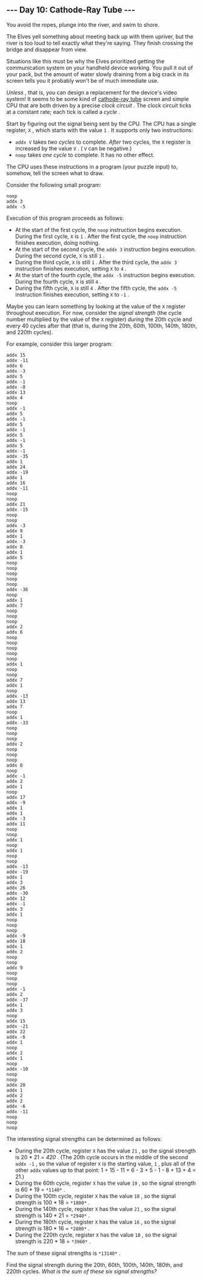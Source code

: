 

 --- Day 10: Cathode-Ray Tube ---
----------------------------------



 You avoid the ropes, plunge into the river, and swim to shore.
 



 The Elves yell something about meeting back up with them upriver, but the river is too loud to tell exactly what they're saying. They finish crossing the bridge and disappear from view.
 



 Situations like this must be why the Elves prioritized getting the communication system on your handheld device working. You pull it out of your pack, but the amount of water slowly draining from a big crack in its screen tells you it probably won't be of much immediate use.
 



*Unless* 
 , that is, you can design a replacement for the device's video system! It seems to be some kind of
 [cathode-ray tube](https://en.wikipedia.org/wiki/Cathode-ray_tube) 
 screen and simple CPU that are both driven by a precise
 *clock circuit* 
 . The clock circuit ticks at a constant rate; each tick is called a
 *cycle* 
 .
 



 Start by figuring out the signal being sent by the CPU. The CPU has a single register,
 `X` 
 , which starts with the value
 `1` 
 . It supports only two instructions:
 


* `addx V` 
 takes
 *two cycles* 
 to complete.
 *After* 
 two cycles, the
 `X` 
 register is increased by the value
 `V` 
 . (
 `V` 
 can be negative.)
* `noop` 
 takes
 *one cycle* 
 to complete. It has no other effect.



 The CPU uses these instructions in a program (your puzzle input) to, somehow, tell the screen what to draw.
 



 Consider the following small program:
 



```
noop
addx 3
addx -5

```


 Execution of this program proceeds as follows:
 


* At the start of the first cycle, the
 `noop` 
 instruction begins execution. During the first cycle,
 `X` 
 is
 `1` 
 . After the first cycle, the
 `noop` 
 instruction finishes execution, doing nothing.
* At the start of the second cycle, the
 `addx 3` 
 instruction begins execution. During the second cycle,
 `X` 
 is still
 `1` 
 .
* During the third cycle,
 `X` 
 is still
 `1` 
 . After the third cycle, the
 `addx 3` 
 instruction finishes execution, setting
 `X` 
 to
 `4` 
 .
* At the start of the fourth cycle, the
 `addx -5` 
 instruction begins execution. During the fourth cycle,
 `X` 
 is still
 `4` 
 .
* During the fifth cycle,
 `X` 
 is still
 `4` 
 . After the fifth cycle, the
 `addx -5` 
 instruction finishes execution, setting
 `X` 
 to
 `-1` 
 .



 Maybe you can learn something by looking at the value of the
 `X` 
 register throughout execution. For now, consider the
 *signal strength* 
 (the cycle number multiplied by the value of the
 `X` 
 register)
 *during* 
 the 20th cycle and every 40 cycles after that (that is, during the 20th, 60th, 100th, 140th, 180th, and 220th cycles).
 



 For example, consider this larger program:
 



```
addx 15
addx -11
addx 6
addx -3
addx 5
addx -1
addx -8
addx 13
addx 4
noop
addx -1
addx 5
addx -1
addx 5
addx -1
addx 5
addx -1
addx 5
addx -1
addx -35
addx 1
addx 24
addx -19
addx 1
addx 16
addx -11
noop
noop
addx 21
addx -15
noop
noop
addx -3
addx 9
addx 1
addx -3
addx 8
addx 1
addx 5
noop
noop
noop
noop
noop
addx -36
noop
addx 1
addx 7
noop
noop
noop
addx 2
addx 6
noop
noop
noop
noop
noop
addx 1
noop
noop
addx 7
addx 1
noop
addx -13
addx 13
addx 7
noop
addx 1
addx -33
noop
noop
noop
addx 2
noop
noop
noop
addx 8
noop
addx -1
addx 2
addx 1
noop
addx 17
addx -9
addx 1
addx 1
addx -3
addx 11
noop
noop
addx 1
noop
addx 1
noop
noop
addx -13
addx -19
addx 1
addx 3
addx 26
addx -30
addx 12
addx -1
addx 3
addx 1
noop
noop
noop
addx -9
addx 18
addx 1
addx 2
noop
noop
addx 9
noop
noop
noop
addx -1
addx 2
addx -37
addx 1
addx 3
noop
addx 15
addx -21
addx 22
addx -6
addx 1
noop
addx 2
addx 1
noop
addx -10
noop
noop
addx 20
addx 1
addx 2
addx 2
addx -6
addx -11
noop
noop
noop

```


 The interesting signal strengths can be determined as follows:
 


* During the 20th cycle, register
 `X` 
 has the value
 `21` 
 , so the signal strength is 20 \* 21 =
 *420* 
 . (The 20th cycle occurs in the middle of the second
 `addx -1` 
 , so the value of register
 `X` 
 is the starting value,
 `1` 
 , plus all of the other
 `addx` 
 values up to that point: 1 + 15 - 11 + 6 - 3 + 5 - 1 - 8 + 13 + 4 = 21.)
* During the 60th cycle, register
 `X` 
 has the value
 `19` 
 , so the signal strength is 60 \* 19 =
 `*1140*`
 .
* During the 100th cycle, register
 `X` 
 has the value
 `18` 
 , so the signal strength is 100 \* 18 =
 `*1800*`
 .
* During the 140th cycle, register
 `X` 
 has the value
 `21` 
 , so the signal strength is 140 \* 21 =
 `*2940*`
 .
* During the 180th cycle, register
 `X` 
 has the value
 `16` 
 , so the signal strength is 180 \* 16 =
 `*2880*`
 .
* During the 220th cycle, register
 `X` 
 has the value
 `18` 
 , so the signal strength is 220 \* 18 =
 `*3960*`
 .



 The sum of these signal strengths is
 `*13140*`
 .
 



 Find the signal strength during the 20th, 60th, 100th, 140th, 180th, and 220th cycles.
 *What is the sum of these six signal strengths?* 




